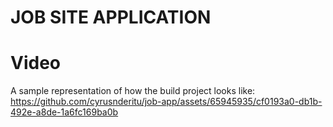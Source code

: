 # JOB SITE APPLICATION


# Video
A sample representation of how the build project looks like: 
https://github.com/cyrusnderitu/job-app/assets/65945935/cf0193a0-db1b-492e-a8de-1a6fc169ba0b

